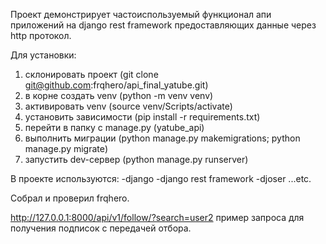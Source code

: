 Проект демонстрирует частоиспользуемый функционал апи приложений на django rest framework предоставляющих данные через http протокол.

Для установки: 
1. склонировать проект (git clone git@github.com:frqhero/api_final_yatube.git)
2. в корне создать venv (python -m venv venv)
3. активировать venv (source venv/Scripts/activate)
4. установить зависимости (pip install -r requirements.txt)
5. перейти в папку с manage.py (yatube_api)
6. выполнить миграции (python manage.py makemigrations; python manage.py migrate)
7. запустить dev-сервер (python manage.py runserver)

В проекте используются:
-django
-django rest framework
-djoser
...etc.

Собрал и проверил frqhero.

http://127.0.0.1:8000/api/v1/follow/?search=user2 пример запроса для получения подписок с передачей отбора.
